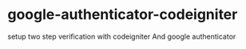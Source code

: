 # google-authenticator-codeigniter
setup two step verification with codeigniter And google authenticator 
